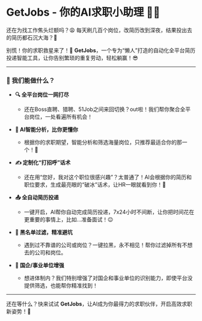 # GetJobs - 你的AI求职小助理 🤖✨

还在为找工作焦头烂额吗？😩 每天刷几百个岗位，改简历改到深夜，结果投出去的简历都石沉大海？🌊

别慌！你的求职救星来了！🚀 **GetJobs**，一个专为“懒人”打造的自动化全平台简历投递智能工具，让你告别繁琐的重复劳动，轻松躺赢！😎

---

### 🌟 我们能做什么？

-   **🔍 全平台岗位一网打尽**
    -   还在Boss直聘、猎聘、51Job之间来回切换？out啦！我们帮你聚合全平台岗位，一处看遍所有机会！

-   **🧠 AI智能分析，比你更懂你**
    -   根据你的求职期望，智能分析和筛选海量岗位，只推荐最适合你的那一个！🎯

-   **✍️ 定制化“打招呼”话术**
    -   还在用“您好，我对这个职位很感兴趣”？太普通了！AI会根据你的简历和职位要求，生成最亮眼的“破冰”话术，让HR一眼就看到你！🤩

-   **📤 全自动简历投递**
    -   一键开启，AI帮你自动完成简历投递，7x24小时不间断，让你把时间花在更重要的事情上，比如...准备面试！😉

-   **🚫 黑名单过滤，精准避坑**
    -   遇到过不靠谱的公司或岗位？一键拉黑，永不相见！帮你过滤掉所有不想去的公司和岗位。

-   **🏢 国企/事业单位增强**
    -   想进体制内？我们特别增强了对国企和事业单位的识别能力，即使平台没提供筛选，也能帮你精准找到！

---

还在等什么？快来试试 **GetJobs**，让AI成为你最得力的求职伙伴，开启高效求职新姿势！💪

